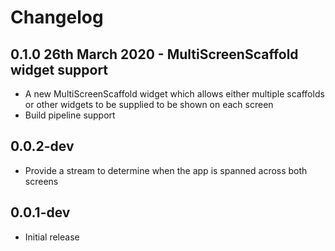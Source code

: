 # Changelog

## 0.1.0 26th March 2020 - MultiScreenScaffold widget support

* A new MultiScreenScaffold widget which allows either multiple scaffolds or other widgets to be supplied to be shown on each screen
* Build pipeline support

## 0.0.2-dev

* Provide a stream to determine when the app is spanned across both screens

## 0.0.1-dev

* Initial release
